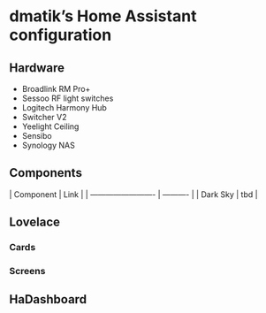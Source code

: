 # dmatik’s Home Assistant configuration

## Hardware
- Broadlink RM Pro+
- Sessoo RF light switches
- Logitech Harmony Hub
- Switcher V2
- Yeelight Ceiling
- Sensibo
- Synology NAS

## Components

| Component | Link |
| ————————- | ———- |
| Dark Sky | tbd |

## Lovelace
### Cards
### Screens

## HaDashboard


